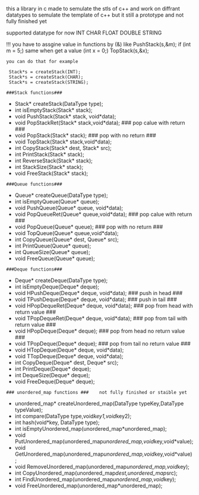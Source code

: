 this a library in c made to semulate the stls of c++ and work on diffrant datatypes to semulate the template of c++ but it still a prototype and not fully finished yet

supported datatype for now INT CHAR FLOAT DOUBLE STRING

!!! you have to assgine value in functions by (&) like  PushStack(s,&m);  if (int m = 5;) same when get a value (int x = 0;) TopStack(s,&x);
```
you can do that for example

 Stack*s = createStack(INT);
 Stack*s = createStack(CHAR);
 Stack*s = createStack(STRING);
```

```###Stack functions###```

+ Stack* createStack(DataType type);   
+ int isEmptyStack(Stack* stack);
+ void PushStack(Stack* stack, void*data);
+ void PopStackRet(Stack* stack,void*data);  ### pop calue with return ###
+ void PopStack(Stack* stack);  ### pop with no return ###
+ void TopStack(Stack* stack,void*data);
+ int CopyStack(Stack* dest, Stack* src);
+ int PrintStack(Stack* stack);
+ int ReverseStack(Stack* stack);
+ int StackSize(Stack* stack);
+ void FreeStack(Stack* stack);


```###Queue functions###```

+ Queue* createQueue(DataType type);
+ int isEmptyQueue(Queue* queue);
+ void PushQueue(Queue* queue, void*data);
+ void PopQueueRet(Queue* queue,void*data);  ### pop calue with return ###
+ void PopQueue(Queue* queue);  ### pop with no return ###
+ void TopQueue(Queue* queue,void*data);
+ int CopyQueue(Queue* dest, Queue* src);
+ int PrintQueue(Queue* queue);
+ int QueueSize(Queue* queue);
+ void FreeQueue(Queue* queue);

```###Deque functions###```

+ Deque* createDeque(DataType type);
+ int isEmptyDeque(Deque* deque);
+ void HPushDeque(Deque* deque, void*data);  ### push in head ###
+ void TPushDeque(Deque* deque, void*data);  ### push in tail ###
+ void HPopDequeRet(Deque* deque, void*data);  ### pop from head with return value ###
+ void TPopDequeRet(Deque* deque, void*data);  ### pop from tail with return value ###
+ void HPopDeque(Deque* deque);  ### pop from head no return value ###
+ void TPopDeque(Deque* deque);   ### pop from tail no return value ###
+ void HTopDeque(Deque* deque, void*data);
+ void TTopDeque(Deque* deque, void*data);
+ int CopyDeque(Deque* dest, Deque* src);
+ int PrintDeque(Deque* deque);
+ int DequeSize(Deque* deque);
+ void FreeDeque(Deque* deque);

```### unordered_map functions ###    not fully finished or staible yet```

+ unordered_map* createUnordered_map(DataType typeKey,DataType typeValue);
+ int compare(DataType type,void*key1,void*key2);
+ int hash(void*key, DataType type);
+ int isEmptyUnordered_map(unordered_map*unordered_map);
+ void PutUnordered_map(unordered_map*unordered_map,void*key,void*value);
+ void GetUnordered_map(unordered_map*unordered_map,void*key,void*value);
+ void RemoveUnordered_map(unordered_map*unordered_map,void*key);    
+ int CopyUnordered_map(unordered_map*dest,unordered_map*src);
+ int FindUnordered_map(unordered_map*unordered_map,void*key);
+ void FreeUnordered_map(unordered_map*unordered_map);
